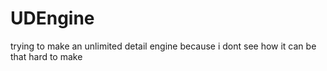 # UDEngine
trying to make an unlimited detail engine because i dont see how it can be that hard to make
